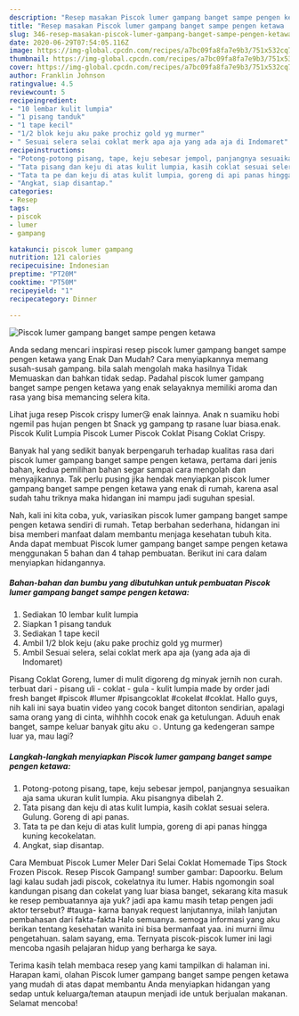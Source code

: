 ```yaml
---
description: "Resep masakan Piscok lumer gampang banget sampe pengen ketawa | Cara Buat Piscok lumer gampang banget sampe pengen ketawa Yang Sedap"
title: "Resep masakan Piscok lumer gampang banget sampe pengen ketawa | Cara Buat Piscok lumer gampang banget sampe pengen ketawa Yang Sedap"
slug: 346-resep-masakan-piscok-lumer-gampang-banget-sampe-pengen-ketawa-cara-buat-piscok-lumer-gampang-banget-sampe-pengen-ketawa-yang-sedap
date: 2020-06-29T07:54:05.116Z
image: https://img-global.cpcdn.com/recipes/a7bc09fa8fa7e9b3/751x532cq70/piscok-lumer-gampang-banget-sampe-pengen-ketawa-foto-resep-utama.jpg
thumbnail: https://img-global.cpcdn.com/recipes/a7bc09fa8fa7e9b3/751x532cq70/piscok-lumer-gampang-banget-sampe-pengen-ketawa-foto-resep-utama.jpg
cover: https://img-global.cpcdn.com/recipes/a7bc09fa8fa7e9b3/751x532cq70/piscok-lumer-gampang-banget-sampe-pengen-ketawa-foto-resep-utama.jpg
author: Franklin Johnson
ratingvalue: 4.5
reviewcount: 5
recipeingredient:
- "10 lembar kulit lumpia"
- "1 pisang tanduk"
- "1 tape kecil"
- "1/2 blok keju aku pake prochiz gold yg murmer"
- " Sesuai selera selai coklat merk apa aja yang ada aja di Indomaret"
recipeinstructions:
- "Potong-potong pisang, tape, keju sebesar jempol, panjangnya sesuaikan aja sama ukuran kulit lumpia. Aku pisangnya dibelah 2."
- "Tata pisang dan keju di atas kulit lumpia, kasih coklat sesuai selera. Gulung. Goreng di api panas."
- "Tata ta pe dan keju di atas kulit lumpia, goreng di api panas hingga kuning kecokelatan."
- "Angkat, siap disantap."
categories:
- Resep
tags:
- piscok
- lumer
- gampang

katakunci: piscok lumer gampang 
nutrition: 121 calories
recipecuisine: Indonesian
preptime: "PT20M"
cooktime: "PT50M"
recipeyield: "1"
recipecategory: Dinner

---
```



![Piscok lumer gampang banget sampe pengen ketawa](https://img-global.cpcdn.com/recipes/a7bc09fa8fa7e9b3/751x532cq70/piscok-lumer-gampang-banget-sampe-pengen-ketawa-foto-resep-utama.jpg)

Anda sedang mencari inspirasi resep piscok lumer gampang banget sampe pengen ketawa yang Enak Dan Mudah? Cara menyiapkannya memang susah-susah gampang. bila salah mengolah maka hasilnya Tidak Memuaskan dan bahkan tidak sedap. Padahal piscok lumer gampang banget sampe pengen ketawa yang enak selayaknya memiliki aroma dan rasa yang bisa memancing selera kita.

Lihat juga resep Piscok crispy lumer😘 enak lainnya. Anak n suamiku hobi ngemil pas hujan pengen bt Snack yg gampang tp rasane luar biasa.enak. Piscok Kulit Lumpia Piscok Lumer Piscok Coklat Pisang Coklat Crispy.

Banyak hal yang sedikit banyak berpengaruh terhadap kualitas rasa dari piscok lumer gampang banget sampe pengen ketawa, pertama dari jenis bahan, kedua pemilihan bahan segar sampai cara mengolah dan menyajikannya. Tak perlu pusing jika hendak menyiapkan piscok lumer gampang banget sampe pengen ketawa yang enak di rumah, karena asal sudah tahu triknya maka hidangan ini mampu jadi suguhan spesial.


Nah, kali ini kita coba, yuk, variasikan piscok lumer gampang banget sampe pengen ketawa sendiri di rumah. Tetap berbahan sederhana, hidangan ini bisa memberi manfaat dalam membantu menjaga kesehatan tubuh kita. Anda dapat membuat Piscok lumer gampang banget sampe pengen ketawa menggunakan 5 bahan dan 4 tahap pembuatan. Berikut ini cara dalam menyiapkan hidangannya.

<!--inarticleads1-->

##### Bahan-bahan dan bumbu yang dibutuhkan untuk pembuatan Piscok lumer gampang banget sampe pengen ketawa:

1. Sediakan 10 lembar kulit lumpia
1. Siapkan 1 pisang tanduk
1. Sediakan 1 tape kecil
1. Ambil 1/2 blok keju (aku pake prochiz gold yg murmer)
1. Ambil  Sesuai selera, selai coklat merk apa aja (yang ada aja di Indomaret)


Pisang Coklat Goreng, lumer di mulit digoreng dg minyak jernih non curah. terbuat dari - pisang uli - coklat - gula - kulit lumpia made by order jadi fresh banget #piscok #lumer #pisangcoklat #cokelat #coklat. Hallo guys, nih kali ini saya buatin video yang cocok banget ditonton sendirian, apalagi sama orang yang di cinta, wihhhh cocok enak ga ketulungan. Aduuh enak banget, sampe keluar banyak gitu aku ☺️. Untung ga kedengeran sampe luar ya, mau lagi? 

<!--inarticleads2-->

##### Langkah-langkah menyiapkan Piscok lumer gampang banget sampe pengen ketawa:

1. Potong-potong pisang, tape, keju sebesar jempol, panjangnya sesuaikan aja sama ukuran kulit lumpia. Aku pisangnya dibelah 2.
1. Tata pisang dan keju di atas kulit lumpia, kasih coklat sesuai selera. Gulung. Goreng di api panas.
1. Tata ta pe dan keju di atas kulit lumpia, goreng di api panas hingga kuning kecokelatan.
1. Angkat, siap disantap.


Cara Membuat Piscok Lumer Meler Dari Selai Coklat Homemade Tips Stock Frozen Piscok. Resep Piscok Gampang! sumber gambar: Dapoorku. Belum lagi kalau sudah jadi piscok, cokelatnya itu lumer. Habis ngomongin soal kandungan pisang dan cokelat yang luar biasa banget, sekarang kita masuk ke resep pembuatannya aja yuk? jadi apa kamu masih tetap pengen jadi aktor tersebut? #tauga- karna banyak request lanjutannya, inilah lanjutan pembahasan dari fakta-fakta Halo semuanya. semoga informasi yang aku berikan tentang kesehatan wanita ini bisa bermanfaat yaa. ini murni ilmu pengetahuan. salam sayang, ema. Ternyata piscok-piscok lumer ini lagi mencoba ngasih pelajaran hidup yang berharga ke saya. 

Terima kasih telah membaca resep yang kami tampilkan di halaman ini. Harapan kami, olahan Piscok lumer gampang banget sampe pengen ketawa yang mudah di atas dapat membantu Anda menyiapkan hidangan yang sedap untuk keluarga/teman ataupun menjadi ide untuk berjualan makanan. Selamat mencoba!
